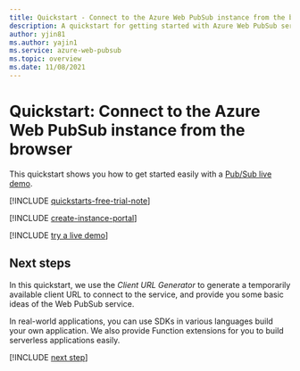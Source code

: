 ```yaml
---
title: Quickstart - Connect to the Azure Web PubSub instance from the browser
description: A quickstart for getting started with Azure Web PubSub service in-browser live demo.
author: yjin81
ms.author: yajin1
ms.service: azure-web-pubsub
ms.topic: overview 
ms.date: 11/08/2021
---
```


# Quickstart: Connect to the Azure Web PubSub instance from the browser

This quickstart shows you how to get started easily with a [Pub/Sub live demo](https://aka.ms/awps/quicktry).

[!INCLUDE [quickstarts-free-trial-note](../../includes/quickstarts-free-trial-note.md)]

[!INCLUDE [create-instance-portal](includes/create-instance-portal.md)]

[!INCLUDE [try a live demo](includes/try-live-demo.md)]

## Next steps

In this quickstart, we use the *Client URL Generator* to generate a temporarily available client URL to connect to the service, and provide you some basic ideas of the Web PubSub service.

In real-world applications, you can use SDKs in various languages build your own application. We also provide Function extensions for you to build serverless applications easily.

[!INCLUDE [next step](includes/include-next-step.md)]
